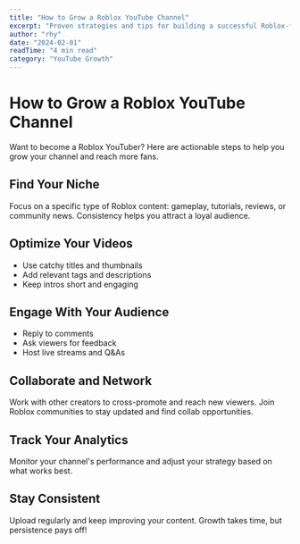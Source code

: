 ```yaml
---
title: "How to Grow a Roblox YouTube Channel"
excerpt: "Proven strategies and tips for building a successful Roblox-focused YouTube channel from scratch."
author: "rhy"
date: "2024-02-01"
readTime: "4 min read"
category: "YouTube Growth"
---
```


# How to Grow a Roblox YouTube Channel

Want to become a Roblox YouTuber? Here are actionable steps to help you grow your channel and reach more fans.

## Find Your Niche

Focus on a specific type of Roblox content: gameplay, tutorials, reviews, or community news. Consistency helps you attract a loyal audience.

## Optimize Your Videos

- Use catchy titles and thumbnails
- Add relevant tags and descriptions
- Keep intros short and engaging

## Engage With Your Audience

- Reply to comments
- Ask viewers for feedback
- Host live streams and Q&As

## Collaborate and Network

Work with other creators to cross-promote and reach new viewers. Join Roblox communities to stay updated and find collab opportunities.

## Track Your Analytics

Monitor your channel's performance and adjust your strategy based on what works best.

## Stay Consistent

Upload regularly and keep improving your content. Growth takes time, but persistence pays off! 